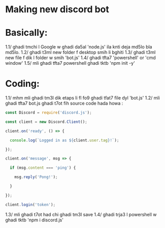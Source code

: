 # **Making new __discord bot__**

# **Basically:**
1.1/ ghadi tmchi l Google w ghadi da5al 'node.js' ila knti deja md5lo bla md5lo.
1.2/ ghadi t3ml new folder f desktop smih li bghiti
1.3/ ghadi t3ml new file f dik l folder w smih 'bot.js'
1.4/ ghadi tfta7 'powershell' or 'cmd window'
1.5/ mli ghadi tfta7 powershell ghadi tktb 'npm init -y'
# **Coding:**
1.1/ mhm mli ghadi tm3l dik etaps li fl fo9 ghadi tfat7 file dyl 'bot.js'
1.2/ mli ghadi tfta7 bot.js ghadi t7ot fih source code hada howa :




```js
const Discord = require('discord.js');

const client = new Discord.Client();

client.on('ready', () => {

  console.log(`Logged in as ${client.user.tag}!`);

});

client.on('message', msg => {

  if (msg.content === 'ping') {

    msg.reply('Pong!');

  }

});

client.login('token');
```
1.3/ mli ghadi t7ot had chi ghadi tm3l save 
1.4/ ghadi trja3 l powershell w ghadi tktb 'npm i discord.js'

